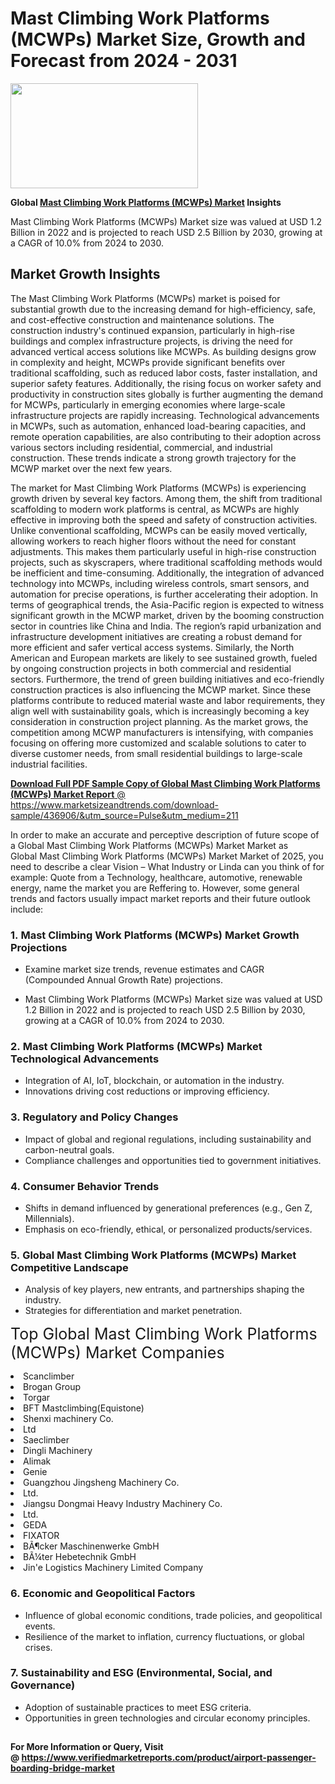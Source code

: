 <H1>Mast Climbing Work Platforms (MCWPs) Market Size, Growth and Forecast from 2024 - 2031</H1><img class="aligncenter size-medium wp-image-584254" src="https://thirdeyenews.in/wp-content/uploads/2024/09/Global-Market-Research-300x168.jpeg" alt="" width="300" height="168" /><p><strong>Global&nbsp;<a href="https://www.marketsizeandtrends.com/download-sample/436906/&amp;utm_source=Pulse&amp;utm_medium=211">Mast Climbing Work Platforms (MCWPs) Market</a> Insights</strong></p><p>Mast Climbing Work Platforms (MCWPs) Market size was valued at USD 1.2 Billion in 2022 and is projected to reach USD 2.5 Billion by 2030, growing at a CAGR of 10.0% from 2024 to 2030.</p><p><h2>Market Growth Insights</h2> <p>The Mast Climbing Work Platforms (MCWPs) market is poised for substantial growth due to the increasing demand for high-efficiency, safe, and cost-effective construction and maintenance solutions. The construction industry's continued expansion, particularly in high-rise buildings and complex infrastructure projects, is driving the need for advanced vertical access solutions like MCWPs. As building designs grow in complexity and height, MCWPs provide significant benefits over traditional scaffolding, such as reduced labor costs, faster installation, and superior safety features. Additionally, the rising focus on worker safety and productivity in construction sites globally is further augmenting the demand for MCWPs, particularly in emerging economies where large-scale infrastructure projects are rapidly increasing. Technological advancements in MCWPs, such as automation, enhanced load-bearing capacities, and remote operation capabilities, are also contributing to their adoption across various sectors including residential, commercial, and industrial construction. These trends indicate a strong growth trajectory for the MCWP market over the next few years.</p> <p><a href="#"></a></p> <p>The market for Mast Climbing Work Platforms (MCWPs) is experiencing growth driven by several key factors. Among them, the shift from traditional scaffolding to modern work platforms is central, as MCWPs are highly effective in improving both the speed and safety of construction activities. Unlike conventional scaffolding, MCWPs can be easily moved vertically, allowing workers to reach higher floors without the need for constant adjustments. This makes them particularly useful in high-rise construction projects, such as skyscrapers, where traditional scaffolding methods would be inefficient and time-consuming. Additionally, the integration of advanced technology into MCWPs, including wireless controls, smart sensors, and automation for precise operations, is further accelerating their adoption. In terms of geographical trends, the Asia-Pacific region is expected to witness significant growth in the MCWP market, driven by the booming construction sector in countries like China and India. The region’s rapid urbanization and infrastructure development initiatives are creating a robust demand for more efficient and safer vertical access systems. Similarly, the North American and European markets are likely to see sustained growth, fueled by ongoing construction projects in both commercial and residential sectors. Furthermore, the trend of green building initiatives and eco-friendly construction practices is also influencing the MCWP market. Since these platforms contribute to reduced material waste and labor requirements, they align well with sustainability goals, which is increasingly becoming a key consideration in construction project planning. As the market grows, the competition among MCWP manufacturers is intensifying, with companies focusing on offering more customized and scalable solutions to cater to diverse customer needs, from small residential buildings to large-scale industrial facilities.</p> <p><a href="#"></p><p><span class=""><strong>Download Full PDF Sample Copy of Global Mast Climbing Work Platforms (MCWPs) Market Report</strong> @ <a href="https://www.marketsizeandtrends.com/download-sample/436906/&amp;utm_source=Pulse&amp;utm_medium=211" target="_blank">https://www.marketsizeandtrends.com/download-sample/436906/&amp;utm_source=Pulse&amp;utm_medium=211</a></span></p><p>In order to make an accurate and perceptive description of future scope of a Global&nbsp;Mast Climbing Work Platforms (MCWPs) Market Market as Global&nbsp;Mast Climbing Work Platforms (MCWPs) Market Market of 2025, you need to describe a clear Vision &ndash; What Industry or Linda can you think of for example: Quote from a Technology, healthcare, automotive, renewable energy, name the market you are Reffering to. However, some general trends and factors usually impact market reports and their future outlook include:</p><h3>1.&nbsp;<strong>Mast Climbing Work Platforms (MCWPs) Market Growth Projections</strong></h3><ul><li>Examine market size trends, revenue estimates and CAGR (Compounded Annual Growth Rate) projections.</li><li><p>Mast Climbing Work Platforms (MCWPs) Market size was valued at USD 1.2 Billion in 2022 and is projected to reach USD 2.5 Billion by 2030, growing at a CAGR of 10.0% from 2024 to 2030.</p></li></ul><h3>2.&nbsp;<strong>Mast Climbing Work Platforms (MCWPs) Market Technological Advancements</strong></h3><ul><li>Integration of AI, IoT, blockchain, or automation in the industry.</li><li>Innovations driving cost reductions or improving efficiency.</li></ul><h3>3.&nbsp;<strong>Regulatory and Policy Changes</strong></h3><ul><li>Impact of global and regional regulations, including sustainability and carbon-neutral goals.</li><li>Compliance challenges and opportunities tied to government initiatives.</li></ul><h3>4.&nbsp;<strong>Consumer Behavior Trends</strong></h3><ul><li>Shifts in demand influenced by generational preferences (e.g., Gen Z, Millennials).</li><li>Emphasis on eco-friendly, ethical, or personalized products/services.</li></ul><h3>5.&nbsp;<strong>Global Mast Climbing Work Platforms (MCWPs) Market Competitive Landscape</strong></h3><ul><li>Analysis of key players, new entrants, and partnerships shaping the industry.</li><li>Strategies for differentiation and market penetration.</li></ul><p data-pm-slice="1 1 []"><span style="color: inherit; font-family: inherit; font-size: 25px;">Top Global Mast Climbing Work Platforms (MCWPs) Market Companies</span></p><div class="" data-test-id=""><p><li>Scanclimber</li><li> Brogan Group</li><li> Torgar</li><li> BFT Mastclimbing(Equistone)</li><li> Shenxi machinery Co.</li><li> Ltd</li><li> Saeclimber</li><li> Dingli Machinery</li><li> Alimak</li><li> Genie</li><li> Guangzhou Jingsheng Machinery Co.</li><li> Ltd.</li><li> Jiangsu Dongmai Heavy Industry Machinery Co.</li><li> Ltd.</li><li> GEDA</li><li> FIXATOR</li><li> BÃ¶cker Maschinenwerke GmbH</li><li> BÃ¼ter Hebetechnik GmbH</li><li> Jin'e Logistics Machinery Limited Company</li></p></div><h3>6.&nbsp;<strong>Economic and Geopolitical Factors</strong></h3><ul><li>Influence of global economic conditions, trade policies, and geopolitical events.</li><li>Resilience of the market to inflation, currency fluctuations, or global crises.</li></ul><h3>7.&nbsp;<strong>Sustainability and ESG (Environmental, Social, and Governance)</strong></h3><ul><li>Adoption of sustainable practices to meet ESG criteria.</li><li>Opportunities in green technologies and circular economy principles.</li></ul><h2><strong style="font-size: 14px;">For More Information or Query, Visit @&nbsp;</strong><a style="background-color: #ffffff; font-size: 14px;" href="https://www.marketsizeandtrends.com/report/mast-climbing-work-platforms-mcwps-market/" target="_blank">https://www.verifiedmarketreports.com/product/airport-passenger-boarding-bridge-market</a></h2>
